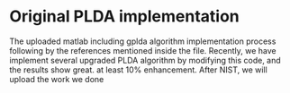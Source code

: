 Original PLDA implementation
====
The uploaded matlab including gplda algorithm implementation process following by the references mentioned inside the file.
Recently, we have implement several upgraded PLDA algorithm by modifying this code, and the results show great. at least 10% enhancement.
After NIST, we will upload the work we done
